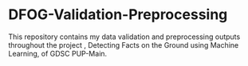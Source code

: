 # DFOG-Validation-Preprocessing
This repository contains my data validation and preprocessing outputs throughout the project , Detecting Facts on the Ground using Machine Learning, of GDSC PUP-Main.
